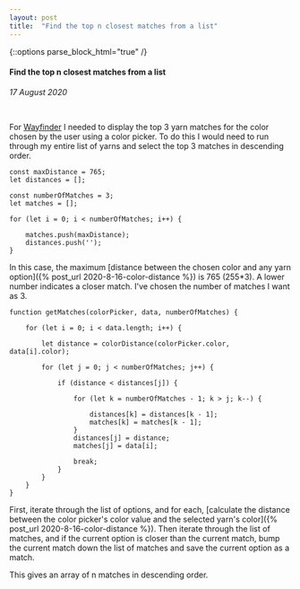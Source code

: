 ```yaml
---
layout: post
title:  "Find the top n closest matches from a list"
---
```

{::options parse_block_html="true" /}

<div class="col-12 offset-sm-0 col-md-8 offset-md-2 col-lg-6 offset-lg-3 vertical-center">

#### Find the top n closest matches from a list
*17 August 2020*

<br>

For [Wayfinder](https://vividfax.github.io/wayfinder/) I needed to display the top 3 yarn matches for the color chosen by the user using a color picker. To do this I would need to run through my entire list of yarns and select the top 3 matches in descending order.

```
const maxDistance = 765;
let distances = [];

const numberOfMatches = 3;
let matches = [];

for (let i = 0; i < numberOfMatches; i++) {

    matches.push(maxDistance);
    distances.push('');
}
```

In this case, the maximum [distance between the chosen color and any yarn option]({% post_url 2020-8-16-color-distance %}) is 765 (255*3). A lower number indicates a closer match. I've chosen the number of matches I want as 3.

```
function getMatches(colorPicker, data, numberOfMatches) {

    for (let i = 0; i < data.length; i++) {

        let distance = colorDistance(colorPicker.color, data[i].color);

        for (let j = 0; j < numberOfMatches; j++) {

            if (distance < distances[j]) {

                for (let k = numberOfMatches - 1; k > j; k--) {

                    distances[k] = distances[k - 1];
                    matches[k] = matches[k - 1];
                }
                distances[j] = distance;
                matches[j] = data[i];

                break;
            }
        }
    }
}
```

First, iterate through the list of options, and for each, [calculate the distance between the color picker's color value and the selected yarn's color]({% post_url 2020-8-16-color-distance %}). Then iterate through the list of matches, and if the current option is closer than the current match, bump the current match down the list of matches and save the current option as a match.

This gives an array of n matches in descending order.

</div>
